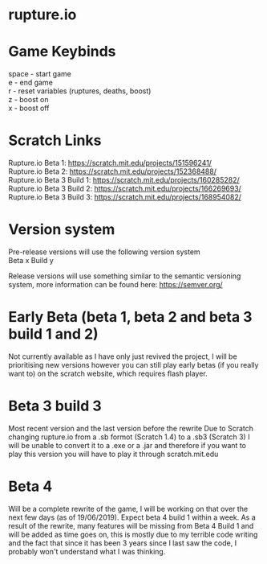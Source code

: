# rupture.io

# Game Keybinds
space - start game  </br>
e - end game </br>
r - reset variables (ruptures, deaths, boost) </br>
z - boost on </br>
x - boost off </br>

# Scratch Links
Rupture.io Beta 1: https://scratch.mit.edu/projects/151596241/  </br>
Rupture.io Beta 2: https://scratch.mit.edu/projects/152368488/ </br>
Rupture.io Beta 3 Build 1: https://scratch.mit.edu/projects/160285282/ </br>
Rupture.io Beta 3 Build 2: https://scratch.mit.edu/projects/166269693/ </br>
Rupture.io Beta 3 Build 3: https://scratch.mit.edu/projects/168954082/ </br>

# Version system
Pre-release versions will use the following version system </br>
Beta x Build y

Release versions will use something similar to the semantic versioning system, more information can be found here: https://semver.org/

# Early Beta (beta 1, beta 2 and beta 3 build 1 and 2)
Not currently available as I have only just revived the project, I will be prioritising new versions however you can still play early betas (if you really want to) on the scratch website, which requires flash player.

# Beta 3 build 3
Most recent version and the last version before the rewrite
Due to Scratch changing rupture.io from a .sb formot (Scratch 1.4) to a .sb3 (Scratch 3) I will be unable to convert it to a .exe or a .jar and therefore if you want to play this version you will have to play it through scratch.mit.edu

# Beta 4
Will be a complete rewrite of the game, I will be working on that over the next few days (as of 19/06/2019). Expect beta 4 build 1 within a week. As a result of the rewrite, many features will be missing from Beta 4 Build 1 and will be added as time goes on, this is mostly due to my terrible code writing and the fact that since it has been 3 years since I last saw the code, I probably won't understand what I was thinking.

